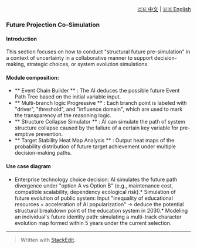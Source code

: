 <p align="right">
  <a href="/AI_structure_reasoning_Fit-human/zh/#/2_use_cases/2.4_future_extrapolation_case.md">🇨🇳 中文</a> | <a href="/AI_structure_reasoning_Fit-human/zh/#/2_use_cases/2.4_future_extrapolation_case.md">🇺🇸 English</a>
</p>
 
 ### Future Projection Co-Simulation
#### Introduction
This section focuses on how to conduct "structural future pre-simulation" in a context of uncertainty in a collaborative manner to support decision-making, strategic choices, or system evolution simulations.

#### Module composition:
* ** Event Chain Builder ** : The AI deduces the possible future Event Path Tree based on the initial variable input.
* ** Multi-branch logic Progressive ** : Each branch point is labeled with "driver", "threshold", and "influence domain", which are used to mark the transparency of the reasoning logic.
* ** Structure Collapse Simulator ** : AI can simulate the path of system structure collapse caused by the failure of a certain key variable for pre-emptive prevention.
* ** Target Stability Heat Map Analysis ** : Output heat maps of the probability distribution of future target achievement under multiple decision-making paths.

#### Use case diagram
* Enterprise technology choice decision: AI simulates the future path divergence under "option A vs Option B" (e.g., maintenance cost, compatible scalability, dependency ecological risk).* Simulation of future evolution of public system: Input "inequality of educational resources + acceleration of AI popularization" → deduce the potential structural breakdown point of the education system in 2030.* Modeling an individual's future identity path: simulating a multi-track character evolution map formed within 5 years under the current selection.
---


> Written with [StackEdit](https://stackedit.io/).
